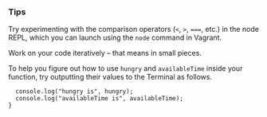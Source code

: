 ### Tips

Try experimenting with the comparison operators (`<`, `>`, `===`, etc.) in the node REPL, which you can launch using the `node` command in Vagrant.

Work on your code iteratively – that means in small pieces. 

To help you figure out how to use `hungry` and `availableTime` inside your function, try outputting their values to the Terminal as follows.
```function whatToDoForLunch(hungry, availableTime) {
  console.log("hungry is", hungry);
  console.log("availableTime is", availableTime);
}
```
